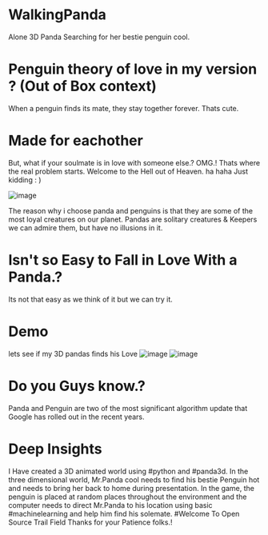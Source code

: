 # WalkingPanda
Alone 3D Panda Searching for her bestie penguin cool.
# Penguin theory of love in my version ? (Out of Box context)
When a penguin finds its mate, they stay together forever. Thats cute.
# Made for eachother
But, what if your soulmate is in love with someone else.? OMG.! Thats where the real problem starts. Welcome to the Hell out of Heaven. 
ha haha Just kidding : ) 

![image](https://github.com/Lakshmikiranmai77/WalkingPanda/assets/57581088/164f393b-eccf-4e83-8b21-540b8acfeeec)

The reason why i choose panda and penguins is that they are some of the most loyal creatures on our planet. Pandas are solitary creatures & Keepers we can admire them, but have no illusions in it.
# Isn't so Easy to Fall in Love With a Panda.? 
Its not that easy as we think of it but we can try it.
# Demo
lets see if my 3D pandas finds his Love
![image](https://github.com/Lakshmikiranmai77/WalkingPanda/assets/57581088/23aa6d78-af61-4098-876c-9c1b03785a56)
![image](https://github.com/Lakshmikiranmai77/WalkingPanda/assets/57581088/4362127d-eb31-4112-93e5-8ce4e4d07b3a)

# Do you Guys know.?
Panda and Penguin are two of the most significant algorithm update that Google has rolled out in the recent years.
# Deep Insights
I Have created a 3D animated world using #python and #panda3d. In the three dimensional world, Mr.Panda cool needs to find his bestie Penguin hot and needs to bring her back to home during presentation. 
In the game, the penguin is placed at random places throughout the environment and the computer needs to direct Mr.Panda to his location using basic #machinelearning and help him find his solemate.
#Welcome To Open Source Trail Field 
Thanks for your Patience folks.!

